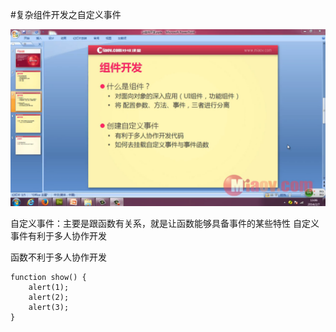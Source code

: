 #复杂组件开发之自定义事件

![](image/screenshot_1496230150840.png)

自定义事件：主要是跟函数有关系，就是让函数能够具备事件的某些特性
自定义事件有利于多人协作开发

函数不利于多人协作开发
```
function show() {
    alert(1);
    alert(2);
    alert(3);
}
```

